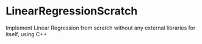# LinearRegressionScratch
Implement Linear Regression from scratch without any external libraries for itself, using C++
